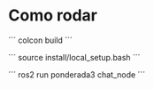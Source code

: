 # Como rodar

´´´
colcon build
´´´

´´´
source install/local_setup.bash
´´´

´´´
ros2 run ponderada3 chat_node
´´´

